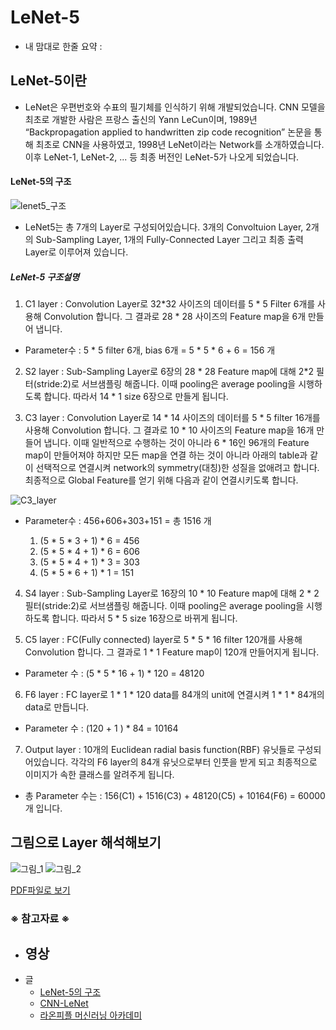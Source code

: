 # LeNet-5

+ 내 맘대로 한줄 요약 : 

## LeNet-5이란
  - LeNet은 우편번호와 수표의 필기체를 인식하기 위해 개발되었습니다. CNN 모델을 최초로 개발한 사람은 프랑스 출신의 Yann LeCun이며, 1989년 “Backpropagation applied to handwritten zip code recognition” 논문을 통해 최초로 CNN을 사용하였고, 1998년 LeNet이라는 Network를 소개하였습니다. 이후 LeNet-1, LeNet-2, ... 등 최종 버전인 LeNet-5가 나오게 되었습니다.

#### LeNet-5의 구조

![lenet5_구조](https://user-images.githubusercontent.com/40276516/74128881-98d5c680-4c21-11ea-9d33-cdde723ea337.png)

  - LeNet5는 총 7개의 Layer로 구성되어있습니다. 3개의 Convoltuion Layer, 2개의 Sub-Sampling Layer, 1개의 Fully-Connected Layer 그리고 최종 출력 Layer로 이루어져 있습니다.

##### LeNet-5 구조설명

  1) C1 layer : Convolution Layer로 32*32 사이즈의 데이터를 5 * 5 Filter 6개를 사용해 Convolution 합니다. 그 결과로 28 * 28 사이즈의 Feature map을 6개 만들어 냅니다.
- Parameter수 : 5 * 5 filter 6개, bias 6개 = 5 * 5 * 6 + 6 = 156 개

 2) S2 layer : Sub-Sampling Layer로 6장의 28 * 28 Feature map에 대해 2*2 필터(stride:2)로 서브샘플링 해줍니다. 이때 pooling은 average pooling을 시행하도록 합니다. 따라서 14 * 1 size 6장으로 만들게 됩니다.
 
 3) C3 layer : Convolution Layer로 14 * 14 사이즈의 데이터를 5 * 5 filter 16개를 사용해 Convolution 합니다. 그 결과로 10 * 10 사이즈의 Feature map을 16개 만들어 냅니다. 이때 일반적으로 수행하는 것이 아니라 6 * 16인 96개의 Feature map이 만들어져야 하지만 모든 map을 연결 하는 것이 아니라 아래의 table과 같이 선택적으로 연결시켜 network의 symmetry(대칭)한 성질을 없애려고 합니다. 최종적으로 Global Feature를 얻기 위해 다음과 같이 연결시키도록 합니다.
 
![C3_layer](https://user-images.githubusercontent.com/40276516/74229884-9bf6b280-4d06-11ea-95a3-49da55dbb0a4.png)

- Parameter수 : 456+606+303+151 = 총 1516 개

  1) (5 * 5 * 3 + 1) * 6 = 456
  2) (5 * 5 * 4 + 1) * 6 = 606
  3) (5 * 5 * 4 + 1) * 3 = 303
  4) (5 * 5 * 6 + 1) * 1 = 151


 4) S4 layer : Sub-Sampling Layer로 16장의 10 * 10 Feature map에 대해 2 * 2 필터(stride:2)로 서브샘플링 해줍니다. 이때 pooling은 average pooling을 시행하도록 합니다. 따라서 5 * 5 size 16장으로 바뀌게 됩니다.
  
  
 5) C5 layer : FC(Fully connected) layer로 5 * 5 * 16 filter 120개를 사용해 Convolution 합니다. 그 결과로 1 * 1 Feature map이 120개 만들어지게 됩니다.
 
 - Parameter 수 : (5 * 5 * 16 + 1) * 120 = 48120
 
 6) F6 layer : FC layer로 1 * 1 * 120 data를 84개의 unit에 연결시켜 1 * 1 * 84개의 data로 만듭니다.
 
 - Parameter 수 : (120 + 1 ) * 84 = 10164

 7) Output layer : 10개의 Euclidean radial basis function(RBF) 유닛들로 구성되어있습니다. 각각의 F6 layer의 84개 유닛으로부터 인풋을 받게 되고 최종적으로 이미지가 속한 클래스를 알려주게 됩니다.
 
 - 총 Parameter 수는 : 156(C1) + 1516(C3) + 48120(C5) + 10164(F6) = 60000 개 입니다.

## 그림으로 Layer 해석해보기

![그림_1](https://user-images.githubusercontent.com/40276516/74237490-057ebd00-4d17-11ea-8aa2-492d33ad60b8.png)
![그림_2](https://user-images.githubusercontent.com/40276516/74237492-06afea00-4d17-11ea-8589-7558454bdcf1.png)

[PDF파일로 보기](https://github.com/JONGSKY/paper/files/4185671/Untitled_20200211_172225.PDF)


### ※ 참고자료 ※
- 영상
  - 
- 글
  - [LeNet-5의 구조](https://bskyvision.com/418)
  - [CNN-LeNet](https://reniew.github.io/07/)
  - [라온피플 머신러닝 아카데미](https://m.blog.naver.com/PostView.nhn?blogId=laonple&logNo=220648539191&proxyReferer=https%3A%2F%2Fwww.google.com%2F)
